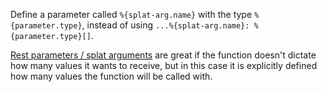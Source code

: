 Define a parameter called `%{splat-arg.name}` with the type `%{parameter.type}`,
instead of using `...%{splat-arg.name}: %{parameter.type}[]`.

[Rest parameters / splat arguments](https://developer.mozilla.org/en-US/docs/Web/JavaScript/Reference/Functions/rest_parameters)
are great if the function doesn't dictate how many values it wants to receive,
but in this case it is explicitly defined how many values the function will be
called with.
